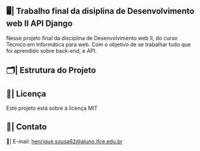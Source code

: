 ## 🖥️| Trabalho final da disiplina de Desenvolvimento web II API Django

  Nesse projeto final da disciplina de Desenvolvimento web II, do curso Técnico em Informática para web. Com o objetivo de se trabalhar tudo que foi aprendido sobre back-end, e API. 

## 🗂️| Estrutura do Projeto

  

## 📑| Licença

Este projeto está sobre à licença MIT

## 📱| Contato 

  📧| E-mail: henrique.sousa62@aluno.ifce.edu.br
  

